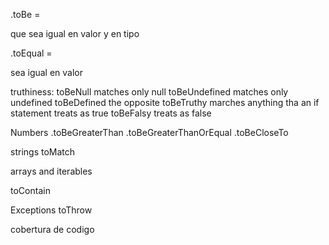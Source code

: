 .toBe =

que sea igual en valor y en tipo

.toEqual =

sea igual en valor

truthiness:
toBeNull matches only null
toBeUndefined matches only undefined
toBeDefined the opposite
toBeTruthy marches anything tha an if statement treats as true
toBeFalsy treats as false

Numbers
.toBeGreaterThan
.toBeGreaterThanOrEqual
.toBeCloseTo


strings
toMatch

arrays and iterables

toContain

Exceptions
toThrow 


cobertura de codigo

